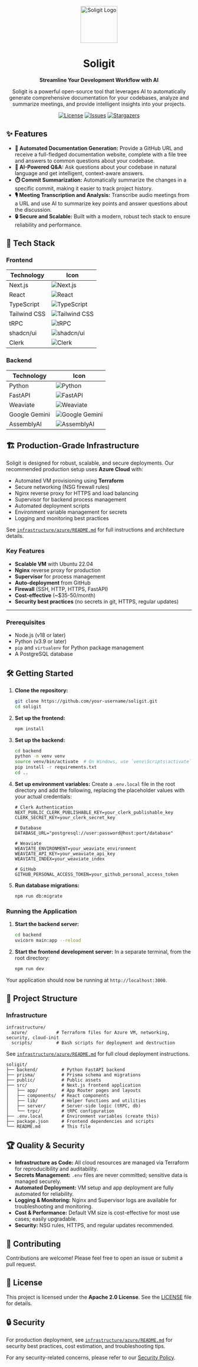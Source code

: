 <div align="center">
  <a href="https://soligit.com">
    <img src="public/favicon.ico" alt="Soligit Logo" width="100" height="100">
  </a>
  <h1 align="center">Soligit</h1>
  <p align="center">
    <strong>Streamline Your Development Workflow with AI</strong>
  </p>
  <p align="center">
    Soligit is a powerful open-source tool that leverages AI to automatically generate comprehensive documentation for your codebases, analyze and summarize meetings, and provide intelligent insights into your projects.
  </p>
  <p align="center">
    <a href="/LICENSE"><img src="https://img.shields.io/badge/License-Apache_2.0-blue.svg" alt="License"></a>
    <a href="https://github.com/your-username/soligit/issues"><img src="https://img.shields.io/github/issues/your-username/soligit" alt="Issues"></a>
    <a href="https://github.com/your-username/soligit/stargazers"><img src="https://img.shields.io/github/stars/your-username/soligit" alt="Stargazers"></a>
  </p>
</div>

## ✨ Features

- **🤖 Automated Documentation Generation:** Provide a GitHub URL and receive a full-fledged documentation website, complete with a file tree and answers to common questions about your codebase.
- **🧠 AI-Powered Q&A:** Ask questions about your codebase in natural language and get intelligent, context-aware answers.
- **⏱️ Commit Summarization:** Automatically summarize the changes in a specific commit, making it easier to track project history.
- **🎙️ Meeting Transcription and Analysis:** Transcribe audio meetings from a URL and use AI to summarize key points and answer questions about the discussion.
- **🔒 Secure and Scalable:** Built with a modern, robust tech stack to ensure reliability and performance.

## 🚀 Tech Stack

### Frontend

| Technology | Icon |
| --- | --- |
| Next.js | <img src="https://img.shields.io/badge/Next.js-000000?style=for-the-badge&logo=next.js&logoColor=white" alt="Next.js"> |
| React | <img src="https://img.shields.io/badge/React-20232A?style=for-the-badge&logo=react&logoColor=61DAFB" alt="React"> |
| TypeScript | <img src="https://img.shields.io/badge/TypeScript-007ACC?style=for-the-badge&logo=typescript&logoColor=white" alt="TypeScript"> |
| Tailwind CSS | <img src="https://img.shields.io/badge/Tailwind_CSS-38B2AC?style=for-the-badge&logo=tailwind-css&logoColor=white" alt="Tailwind CSS"> |
| tRPC | <img src="https://img.shields.io/badge/tRPC-2596BE?style=for-the-badge&logo=trpc&logoColor=white" alt="tRPC"> |
| shadcn/ui | <img src="https://img.shields.io/badge/shadcn/ui-000000?style=for-the-badge&logo=shadcn&logoColor=white" alt="shadcn/ui"> |
| Clerk | <img src="https://img.shields.io/badge/Clerk-6C47FF?style=for-the-badge&logo=clerk&logoColor=white" alt="Clerk"> |

### Backend

| Technology | Icon |
| --- | --- |
| Python | <img src="https://img.shields.io/badge/Python-3776AB?style=for-the-badge&logo=python&logoColor=white" alt="Python"> |
| FastAPI | <img src="https://img.shields.io/badge/FastAPI-005571?style=for-the-badge&logo=fastapi&logoColor=white" alt="FastAPI"> |
| Weaviate | <img src="https://img.shields.io/badge/Weaviate-101523?style=for-the-badge&logo=weaviate&logoColor=white" alt="Weaviate"> |
| Google Gemini | <img src="https://img.shields.io/badge/Google_Gemini-8E44AD?style=for-the-badge&logo=google-gemini&logoColor=white" alt="Google Gemini"> |
| AssemblyAI | <img src="https://img.shields.io/badge/AssemblyAI-FFB300?style=for-the-badge&logo=assemblyai&logoColor=white" alt="AssemblyAI"> |

## 🏗️ Production-Grade Infrastructure

Soligit is designed for robust, scalable, and secure deployments. Our recommended production setup uses **Azure Cloud** with:

- Automated VM provisioning using **Terraform**
- Secure networking (NSG firewall rules)
- Nginx reverse proxy for HTTPS and load balancing
- Supervisor for backend process management
- Automated deployment scripts
- Environment variable management for secrets
- Logging and monitoring best practices

See [`infrastructure/azure/README.md`](infrastructure/azure/README.md) for full instructions and architecture details.

### Key Features
- **Scalable VM** with Ubuntu 22.04
- **Nginx** reverse proxy for production
- **Supervisor** for process management
- **Auto-deployment** from GitHub
- **Firewall** (SSH, HTTP, HTTPS, FastAPI)
- **Cost-effective** (~$35-50/month)
- **Security best practices** (no secrets in git, HTTPS, regular updates)

---

### Prerequisites

- Node.js (v18 or later)
- Python (v3.9 or later)
- `pip` and `virtualenv` for Python package management
- A PostgreSQL database

## 🛠️ Getting Started

1.  **Clone the repository:**
    ```bash
    git clone https://github.com/your-username/soligit.git
    cd soligit
    ```

2.  **Set up the frontend:**
    ```bash
    npm install
    ```

3.  **Set up the backend:**
    ```bash
    cd backend
    python -m venv venv
    source venv/bin/activate  # On Windows, use `venv\Scripts\activate`
    pip install -r requirements.txt
    cd ..
    ```

4.  **Set up environment variables:**
    Create a `.env.local` file in the root directory and add the following, replacing the placeholder values with your actual credentials:
    ```env
    # Clerk Authentication
    NEXT_PUBLIC_CLERK_PUBLISHABLE_KEY=your_clerk_publishable_key
    CLERK_SECRET_KEY=your_clerk_secret_key

    # Database
    DATABASE_URL="postgresql://user:password@host:port/database"

    # Weaviate
    WEAVIATE_ENVIRONMENT=your_weaviate_environment
    WEAVIATE_API_KEY=your_weaviate_api_key
    WEAVIATE_INDEX=your_weaviate_index

    # GitHub
    GITHUB_PERSONAL_ACCESS_TOKEN=your_github_personal_access_token
    ```

5.  **Run database migrations:**
    ```bash
    npm run db:migrate
    ```

### Running the Application

1.  **Start the backend server:**
    ```bash
    cd backend
    uvicorn main:app --reload
    ```

2.  **Start the frontend development server:**
    In a separate terminal, from the root directory:
    ```bash
    npm run dev
    ```

Your application should now be running at `http://localhost:3000`.

## 📂 Project Structure

### Infrastructure

```
infrastructure/
  azure/           # Terraform files for Azure VM, networking, security, cloud-init
  scripts/         # Bash scripts for deployment and destruction
```

See [`infrastructure/azure/README.md`](infrastructure/azure/README.md) for full cloud deployment instructions.

```
soligit/
├── backend/         # Python FastAPI backend
├── prisma/          # Prisma schema and migrations
├── public/          # Public assets
├── src/             # Next.js frontend application
│   ├── app/         # App Router pages and layouts
│   ├── components/  # React components
│   ├── lib/         # Helper functions and utilities
│   ├── server/      # Server-side logic (tRPC, db)
│   └── trpc/        # tRPC configuration
├── .env.local       # Environment variables (create this)
├── package.json     # Frontend dependencies and scripts
└── README.md        # This file
```

## 🏆 Quality & Security

- **Infrastructure as Code:** All cloud resources are managed via Terraform for reproducibility and auditability.
- **Secrets Management:** `.env` files are never committed; sensitive data is managed securely.
- **Automated Deployment:** VM setup and app deployment are fully automated for reliability.
- **Logging & Monitoring:** Nginx and Supervisor logs are available for troubleshooting and monitoring.
- **Cost & Performance:** Default VM size is cost-effective for most use cases; easily upgradable.
- **Security:** NSG rules, HTTPS, and regular updates recommended.

## 🤝 Contributing

Contributions are welcome! Please feel free to open an issue or submit a pull request.

## 📄 License

This project is licensed under the **Apache 2.0 License**. See the [LICENSE](LICENSE) file for details.

## 🔒 Security

For production deployment, see [`infrastructure/azure/README.md`](infrastructure/azure/README.md) for security best practices, cost estimation, and troubleshooting tips.

For any security-related concerns, please refer to our [Security Policy](SECURITY.md).